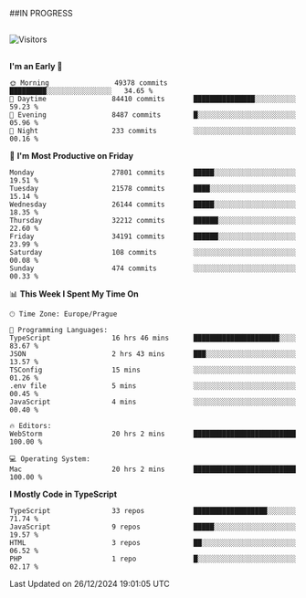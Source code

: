 ##IN PROGRESS
##
![Visitors](https://komarev.com/ghpvc/?username=petrbui&style=for-the-badge&label=Visitors+👀)



##
<!--
[![My GitHub stats](https://github-readme-stats.vercel.app/api?username=petrbui&theme=github_dark)](https://github.com/anuraghazra/github-readme-stats)

[![My wakatime stats](https://github-readme-stats.vercel.app/api/wakatime?username=petrbui&theme=github_dark)](https://github.com/anuraghazra/github-readme-stats)
-->
<!--START_SECTION:waka-->
**I'm an Early 🐤** 

```text
🌞 Morning                49378 commits       █████████░░░░░░░░░░░░░░░░   34.65 % 
🌆 Daytime                84410 commits       ███████████████░░░░░░░░░░   59.23 % 
🌃 Evening                8487 commits        █░░░░░░░░░░░░░░░░░░░░░░░░   05.96 % 
🌙 Night                  233 commits         ░░░░░░░░░░░░░░░░░░░░░░░░░   00.16 % 
```
📅 **I'm Most Productive on Friday** 

```text
Monday                   27801 commits       █████░░░░░░░░░░░░░░░░░░░░   19.51 % 
Tuesday                  21578 commits       ████░░░░░░░░░░░░░░░░░░░░░   15.14 % 
Wednesday                26144 commits       █████░░░░░░░░░░░░░░░░░░░░   18.35 % 
Thursday                 32212 commits       ██████░░░░░░░░░░░░░░░░░░░   22.60 % 
Friday                   34191 commits       ██████░░░░░░░░░░░░░░░░░░░   23.99 % 
Saturday                 108 commits         ░░░░░░░░░░░░░░░░░░░░░░░░░   00.08 % 
Sunday                   474 commits         ░░░░░░░░░░░░░░░░░░░░░░░░░   00.33 % 
```


📊 **This Week I Spent My Time On** 

```text
🕑︎ Time Zone: Europe/Prague

💬 Programming Languages: 
TypeScript               16 hrs 46 mins      █████████████████████░░░░   83.67 % 
JSON                     2 hrs 43 mins       ███░░░░░░░░░░░░░░░░░░░░░░   13.57 % 
TSConfig                 15 mins             ░░░░░░░░░░░░░░░░░░░░░░░░░   01.26 % 
.env file                5 mins              ░░░░░░░░░░░░░░░░░░░░░░░░░   00.45 % 
JavaScript               4 mins              ░░░░░░░░░░░░░░░░░░░░░░░░░   00.40 % 

🔥 Editors: 
WebStorm                 20 hrs 2 mins       █████████████████████████   100.00 % 

💻 Operating System: 
Mac                      20 hrs 2 mins       █████████████████████████   100.00 % 
```

**I Mostly Code in TypeScript** 

```text
TypeScript               33 repos            ██████████████████░░░░░░░   71.74 % 
JavaScript               9 repos             █████░░░░░░░░░░░░░░░░░░░░   19.57 % 
HTML                     3 repos             ██░░░░░░░░░░░░░░░░░░░░░░░   06.52 % 
PHP                      1 repo              █░░░░░░░░░░░░░░░░░░░░░░░░   02.17 % 
```




 Last Updated on 26/12/2024 19:01:05 UTC
<!--END_SECTION:waka-->
